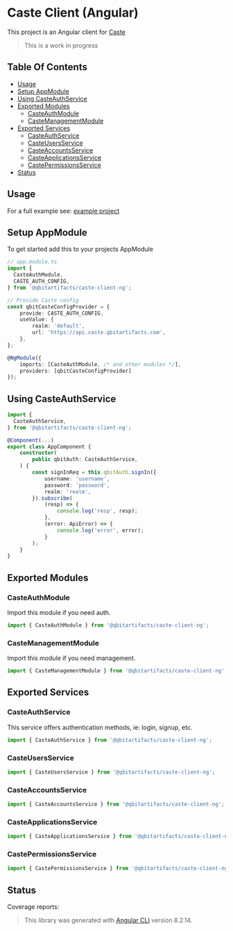 # Caste Client (Angular) <!-- omit in toc -->

This project is an Angular client for [Caste](https://github.com/QbitArtifacts/caste)

> This is a work in progress

## Table Of Contents <!-- omit in toc -->

- [Usage](#usage)
- [Setup AppModule](#setup-appmodule)
- [Using CasteAuthService](#using-casteauthservice)
- [Exported Modules](#exported-modules)
  - [CasteAuthModule](#casteauthmodule)
  - [CasteManagementModule](#castemanagementmodule)
- [Exported Services](#exported-services)
  - [CasteAuthService](#casteauthservice)
  - [CasteUsersService](#casteusersservice)
  - [CasteAccountsService](#casteaccountsservice)
  - [CasteApplicationsService](#casteapplicationsservice)
  - [CastePermissionsService](#castepermissionsservice)
- [Status](#status)

## Usage

For a full example see: [example project](../../src)

## Setup AppModule

To get started add this to your projects AppModule

```typescript
// app.module.ts
import {
  CasteAuthModule,
  CASTE_AUTH_CONFIG,
} from '@qbitartifacts/caste-client-ng';

// Provide Caste config
const qbitCasteConfigProvider = {
    provide: CASTE_AUTH_CONFIG,
    useValue: {
        realm: 'default',
        url: 'https://api.caste.qbitartifacts.com',
    },
};

@NgModule({
    imports: [CasteAuthModule, /* and other modules */],
    providers: [qbitCasteConfigProvider]
});
```

## Using CasteAuthService

```typescript
import {
  CasteAuthService,
} from '@qbitartifacts/caste-client-ng';

@Component(...)
export class AppComponent {
    constructor(
        public qbitAuth: CasteAuthService,
    ) {
        const signInReq = this.qbitAuth.signIn({
            username: 'username',
            password: 'password',
            realm: 'realm',
        }).subscribe(
            (resp) => {
                console.log('resp', resp);
            },
            (error: ApiError) => {
                console.log('error', error);
            }
        );
    }
}
```

## Exported Modules

### CasteAuthModule

Import this module if you need auth.

```ts
import { CasteAuthModule } from '@qbitartifacts/caste-client-ng';
```

### CasteManagementModule

Import this module if you need management.

```ts
import { CasteManagementModule } from '@qbitartifacts/caste-client-ng';
```

## Exported Services

### CasteAuthService

This service offers authentication methods, ie: login, signup, etc.

```ts
import { CasteAuthService } from '@qbitartifacts/caste-client-ng';
```

### CasteUsersService

```ts
import { CasteUsersService } from '@qbitartifacts/caste-client-ng';
```

### CasteAccountsService

```ts
import { CasteAccountsService } from '@qbitartifacts/caste-client-ng';
```

### CasteApplicationsService

```ts
import { CasteApplicationsService } from '@qbitartifacts/caste-client-ng';
```

### CastePermissionsService

```ts
import { CastePermissionsService } from '@qbitartifacts/caste-client-ng';
```

## Status

Coverage reports:

<!-- BADGES_START -->

<!-- BADGES_END -->

> This library was generated with [Angular CLI](https://github.com/angular/angular-cli) version 8.2.14.
